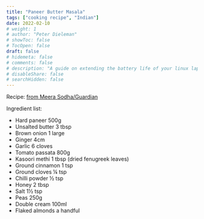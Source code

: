 ```yaml
---
title: "Paneer Butter Masala"
tags: ["cooking recipe", "Indian"]
date: 2022-02-10
# weight: 1
# author: "Peter Dieleman"
# showToc: false
# TocOpen: false
draft: false
# hidemeta: false
# comments: false
# description: "A guide on extending the battery life of your linux laptop"
# disableShare: false
# searchHidden: false
---
```


Recipe: [from Meera Sodha/Guardian](https://www.theguardian.com/food/2021/mar/29/20-best-cheese-recipes-meera-sodha-paneer-butter-masala)

Ingredient list:

- Hard paneer 500g
- Unsalted butter 3 tbsp
- Brown onion 1 large
- Ginger 4cm
- Garlic 6 cloves
- Tomato passata 800g
- Kasoori methi 1 tbsp (dried fenugreek leaves)
- Ground cinnamon 1 tsp
- Ground cloves ¼ tsp
- Chilli powder ½ tsp
- Honey 2 tbsp
- Salt 1½ tsp
- Peas 250g
- Double cream 100ml
- Flaked almonds a handful
